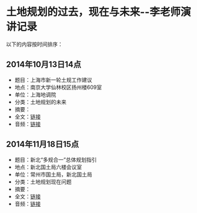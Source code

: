# 土地规划的过去，现在与未来--李老师演讲记录

以下的内容按时间排序：

## 2014年10月13日14点
* 题目：上海市新一轮土规工作建议
* 地点：南京大学仙林校区扬州楼609室
* 单位：上海地调院
* 分类：土地规划的未来
* 摘要：
* 全文：[链接](https://github.com/htoooth/landuse/blob/master/ol/doc/2014_11_19.md)
* 音频：[链接]()

## 2014年11月18日15点
* 题目：新北“多规合一”总体规划指引
* 地点：新北国土局六楼会议室
* 单位：常州市国土局，新北国土局
* 分类：土地规划现在问题
* 摘要：
* 全文：[链接](https://github.com/htoooth/landuse/blob/master/ol/doc/2014_11_19.md)
* 音频：[链接]()
